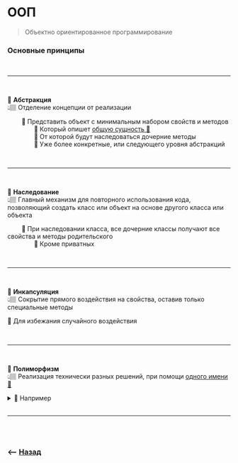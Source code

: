# ООП

> Объектно ориентированное программирование

### Основные принципы

<br>

___

<br>

<a name="abstraction">💠 **Абстракция**</a>  
👆🏽 Отделение концепции от реализации  

&emsp;&emsp; 🔹 Представить объект с минимальным набором свойств и методов    
&emsp;&emsp;&emsp;&emsp; 🎯 Который опишет <ins>[общую сущность 💬](## "(абстракцию)")</ins>  
&emsp;&emsp;&emsp;&emsp; 🎯 От которой будут наследоваться дочерние методы  
&emsp;&emsp;&emsp;&emsp; 🎯 Уже более конкретные, или следующего уровня абстракций

<br>


___

<br>

<a name="extention">💠 **Наследование**</a>  
👆🏽 Главный механизм для повторного использования кода, позволяющий создать класс или объект на основе другого класса или объекта

&emsp;&emsp; 🔹 При наследовании класса, все дочерние классы получают все свойства и методы родительского  
&emsp;&emsp;&emsp;&emsp; 🛑 Кроме приватных  

<br>

___

<br>

<a name="encapsulation">💠 **Инкапсуляция**</a>  
👆🏽 Сокрытие прямого воздействия на свойства, оставив только специальные методы

🎯 Для избежания случайного воздействия

<br>

___

<br>


<a name="polymorphism">💠 **Полиморфизм**</a>  
👆🏽 Реализация технически разных решений, при помощи <ins>[одного имени 💬](## "Например метода")</ins>

<details>
<summary>📗 Например</summary>

___

🎯 Есть абстрактный класс `Shape`  
🎯 У Shape есть метод `draw`  
🎯 От `Shape` наследуют три класса `Circle`, `Square`, `Triangle`  
🎯 Теперь все эти классы будут иметь метод `draw`, который был у `Shape`    
🎯 Но для отрисовки треугольника нужна немного другая логика  
🎯 Мы ее описали, и получается, что обращаясь к одному и тому же имени метода      
🎯 Мы можем получить разный результат


</details>

<br>

___

<br>
<br>

### ⟵ **<a href="../../readme.md">Назад</a>**